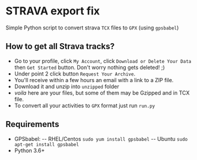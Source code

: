 # STRAVA export fix
Simple Python script to convert strava `TCX` files to `GPX` (using `gpsbabel`)

## How to get all Strava tracks?
- Go to your profile, click `My Account`, click `Download or Delete Your Data` then `Get Started` button. Don't worry nothing gets deleted! ;) 
- Under point 2 click button `Request Your Archive`.
- You'll receive within a few hours an email with a link to a ZIP file. 
- Download it and unzip into `unzipped` folder
- *voila* here are your files, but some of them may be Gzipped and in TCX file. 
- To convert all your activities to `GPX` format just run `run.py`
 
## Requirements
- GPSbabel:
  -- RHEL/Centos `sudo yum install gpsbabel`
  -- Ubuntu `sudo apt-get install gpsbabel`
- Python 3.6+



